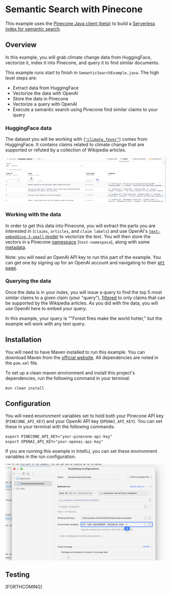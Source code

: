 # Semantic Search with Pinecone

This example uses the [Pinecone Java client (beta)](https://docs.pinecone.io/reference/pinecone-clients#java-client)
to build
a [Serverless index for semantic search](https://docs.pinecone.io/reference/architecture/serverless-architecture).

## Overview

In this example, you will grab climate change data from HuggingFace, vectorize it, index it into Pinecone, and
query it to find similar documents.

This example runs start to finish in `SemanticSearchExample.java`. The high level steps are:

- Extract data from HuggingFace
- Vectorize the data with OpenAI
- Store the data in Pinecone
- Vectorize a query with OpenAI
- Execute a semantic search using Pinecone find similar claims to your query

### HuggingFace data

The dataset you will be working with ([`"climate_fever"`](https://huggingface.co/datasets/climate_fever?row=8))
comes from HuggingFace. It contains claims related to climate change that are supported or refuted by a collection of
Wikipedia articles.

![Preview of HuggingFace data](../../../../img/semantic-search/huggingface-data.png)

### Working with the data

In order to get this data into Pinecone, you will extract the parts you are interested in (`claims`, `articles`, and
`claim labels`) and use OpenAI's [`text-embedding-3-small` model](https://platform.openai.com/docs/guides/embeddings)
to vectorize the text. You will then store the vectors in a
Pinecone [namespace](https://docs.pinecone.io/guides/indexes/using-namespaces) (`test-namespace`), along with
some [metadata](https://docs.pinecone.io/guides/data/filtering-with-metadata).

Note: you will need an OpenAI API key to run this part of the example. You can get one by signing up for an OpenAI
account and navigating to their [`API` page](https://openai.com/product).

### Querying the data

Once the data is in your index, you will issue a query to find the top 5 most similar claims to a given claim (your
"query"),
[filtered](https://docs.pinecone.io/guides/data/filtering-with-metadata) to
only claims that can be supported by the Wikipedia articles. As you did with the data, you will use OpenAI here to embed
your query.

In this example, your query is ""Forest fires make the world hotter," but the example will work with any text query.

## Installation

You will need to have Maven installed to run this example. You can download Maven from
the [official website](https://maven.apache.org/download.cgi). All dependencies are noted in the `pom.xml` file.

To set up a clean maven environment and install this project's dependencies, run the following command in your terminal:

```shell
mvn clean install
```

## Configuration

You will need environment variables set to hold both your Pinecone API key (`PINECONE_API_KEY`) and your OpenAI API key
(`OPENAI_API_KEY`). You can set these in your terminal with the following commands:

```shell
export PINECONE_API_KEY="your-pinecone-api-key"
export OPENAI_API_KEY="your-openai-api-key"
```

If you are running this example in IntelliJ, you can set these environment variables in the run configuration.

![Example of where to enter environment variables in intellij](../../../../img/semantic-search/env-vars-in-intellij-run-config.png)

## Testing

[FORTHCOMING]
